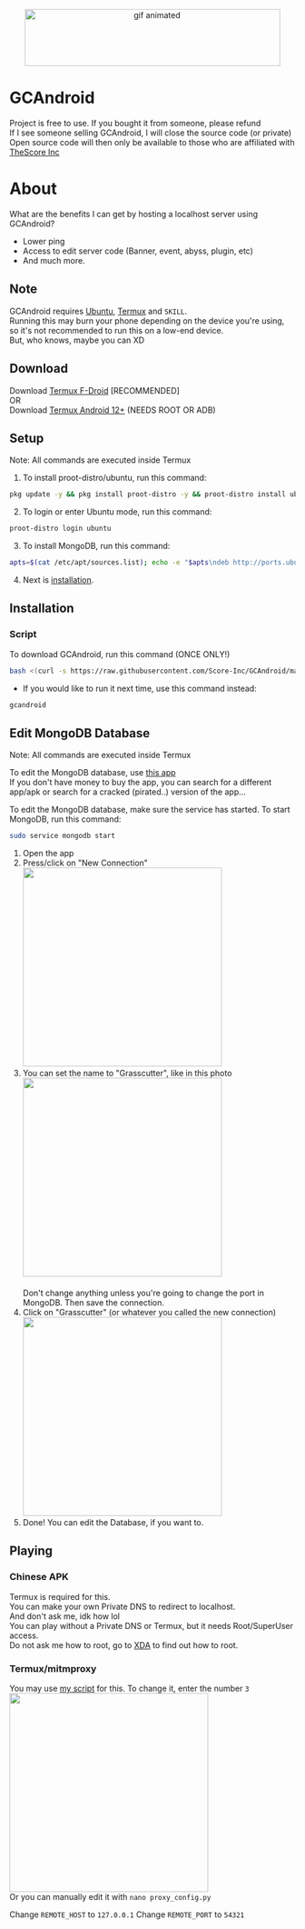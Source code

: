 <p align="center">
    <img src="gif/20221026_150902.gif" alt="gif animated" width="450" height="100">
</p>

# GCAndroid

Project is free to use. If you bought it from someone, please refund\
If I see someone selling GCAndroid, I will close the source code (or private)\
Open source code will then only be available to those who are affiliated with [TheScore Inc](https://github.com/Score-Inc)

# About

What are the benefits I can get by hosting a localhost server using GCAndroid?
* Lower ping
* Access to edit server code (Banner, event, abyss, plugin, etc)
* And much more.

## Note

GCAndroid requires [Ubuntu](https://ubuntu.com), [Termux](https://termux.dev/en/) and `SKILL`.\
Running this may burn your phone depending on the device you're using, so it's not recommended to run this on a low-end device.\
But, who knows, maybe you can XD

## Download

Download [Termux F-Droid](https://f-droid.org/repo/com.termux_118.apk) [RECOMMENDED]\
OR\
Download [Termux Android 12+](https://github.com/HardcodedCat/termux-monet) (NEEDS ROOT OR ADB)

## Setup

Note: All commands are executed inside Termux

1. To install proot-distro/ubuntu, run this command:
```bash
pkg update -y && pkg install proot-distro -y && proot-distro install ubuntu
```
2. To login or enter Ubuntu mode, run this command:
```bash
proot-distro login ubuntu
```
3. To install MongoDB, run this command:
```bash
apts=$(cat /etc/apt/sources.list); echo -e "$apts\ndeb http://ports.ubuntu.com/ubuntu-ports/ focal main restricted\ndeb http://ports.ubuntu.com/ubuntu-ports/ focal-updates main restricted\ndeb http://ports.ubuntu.com/ubuntu-ports/ focal universe" > /etc/apt/sources.list && apt update && apt install sudo
```
4. Next is [installation](https://github.com/Score-Inc/GCAndroid#install).


## Installation

### Script

To download GCAndroid, run this command (ONCE ONLY!)
```bash
bash <(curl -s https://raw.githubusercontent.com/Score-Inc/GCAndroid/main/install.sh)
```
* If you would like to run it next time, use this command instead:
```bash
gcandroid
```

## Edit MongoDB Database

Note: All commands are executed inside Termux

To edit the MongoDB database, use [this app](https://play.google.com/store/apps/details?id=com.mongolime.app)\
If you don't have money to buy the app, you can search for a different app/apk or search for a cracked (pirated..) version of the app...

To edit the MongoDB database, make sure the service has started.
To start MongoDB, run this command:
```bash
sudo service mongodb start
```

1. Open the app
2. Press/click on "New Connection"\
<img src="img/databaseEdit1.png" width="350"/><br />
3. You can set the name to "Grasscutter", like in this photo\
<img src="img/databaseEdit2.png" width="350"/><br />\
Don't change anything unless you're going to change the port in MongoDB. Then save the connection.
4. Click on "Grasscutter" (or whatever you called the new connection)\
<img src="img/databaseEdit3.png" width="350"/><br />
5. Done! You can edit the Database, if you want to.


## Playing

### Chinese APK

Termux is required for this.\
You can make your own Private DNS to redirect to localhost.\
And don't ask me, idk how lol\
You can play without a Private DNS or Termux, but it needs Root/SuperUser access.\
Do not ask me how to root, go to [XDA](https://www.xda-developers.com/) to find out how to root.

### Termux/mitmproxy

You may use [my script](https://github.com/Score-Inc/AnimeGamePatch) for this. To change it, enter the number `3`
<img src="img/termux.png" width="350"/><br />
Or you can manually edit it with
`nano proxy_config.py`

Change `REMOTE_HOST` to `127.0.0.1`
Change `REMOTE_PORT` to `54321`

